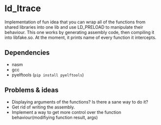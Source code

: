 # ld_ltrace

Implementation of fun idea that you can wrap all of the functions from shared libraries into one lib and use LD_PRELOAD to manipulate their behaviour. This one works by generating assembly code, then compiling it into libfake.so. At the moment, it prints name of every function it intercepts.

## Dependencies
- nasm
- gcc
- pyelftools (```pip install pyelftools```)

## Problems & ideas
- Displaying arguments of the functions? Is there a sane way to do it?
- Get rid of writing the assembly.
- Implement a way to get more control over the function behaviour(modifiying function result, args)


